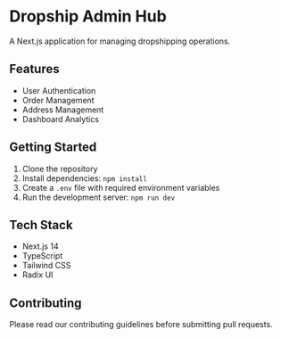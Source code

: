 # Dropship Admin Hub

A Next.js application for managing dropshipping operations.

## Features

- User Authentication
- Order Management
- Address Management
- Dashboard Analytics

## Getting Started

1. Clone the repository
2. Install dependencies: `npm install`
3. Create a `.env` file with required environment variables
4. Run the development server: `npm run dev`

## Tech Stack

- Next.js 14
- TypeScript
- Tailwind CSS
- Radix UI

## Contributing

Please read our contributing guidelines before submitting pull requests.